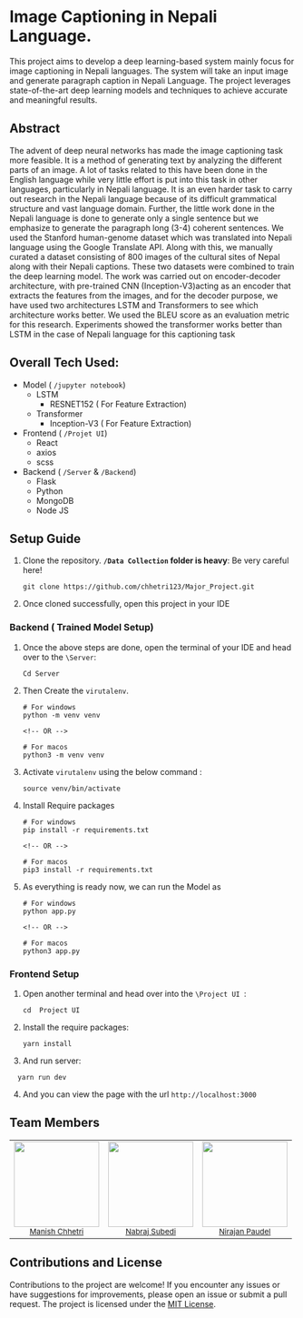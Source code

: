 # Image Captioning in Nepali Language.

This project aims to develop a deep learning-based system mainly focus for image captioning in Nepali languages. The system will take an input image and generate paragraph caption in Nepali Language. The project leverages state-of-the-art deep learning models and techniques to achieve accurate and meaningful results.

## Abstract

The advent of deep neural networks has made the image captioning task more feasible. It is a method of generating text by analyzing the different parts of an image. A lot of tasks related to this have been done in the English language while very little effort is put into this task in other languages, particularly in Nepali language. It is an even harder task to carry out research in the Nepali language because of its difficult grammatical structure and vast language domain. Further, the little work done in the Nepali language is done to generate only a single sentence but we emphasize to generate the paragraph long (3-4) coherent sentences. We used the Stanford human-genome dataset which was translated into Nepali language using the Google Translate API. Along with this, we manually curated a dataset consisting of 800 images of the cultural sites of Nepal along with their Nepali captions. These two datasets were combined to train the deep learning model. The work was carried out on encoder-decoder architecture, with pre-trained CNN (Inception-V3)acting as an encoder that extracts the features from the images, and for the decoder purpose, we have used two architectures LSTM and Transformers to see which architecture works better. We used the BLEU score as an evaluation metric for this research. Experiments showed the transformer works better than LSTM in the case of Nepali language for this captioning task

## Overall Tech Used:

- Model ( `/jupyter notebook`)
  - LSTM
    - RESNET152 ( For Feature Extraction)
  - Transformer
    - Inception-V3 ( For Feature Extraction)
- Frontend ( `/Projet UI`)
  - React
  - axios
  - scss
- Backend ( `/Server` & `/Backend`)
  - Flask
  - Python
  - MongoDB
  - Node JS

## Setup Guide

1. Clone the repository.
   **`/Data Collection` folder is heavy**: Be very careful here!

   ```
   git clone https://github.com/chhetri123/Major_Project.git
   ```

2. Once cloned successfully, open this project in your IDE

### Backend ( Trained Model Setup)

1. Once the above steps are done, open the terminal of your IDE and head over to the `\Server`:

   ```
   Cd Server
   ```

2. Then Create the `virutalenv`.

   ```
   # For windows
   python -m venv venv

   <!-- OR -->

   # For macos
   python3 -m venv venv
   ```

3. Activate `virutalenv` using the below command :
   ```
   source venv/bin/activate
   ```
4. Install Require packages

   ```
   # For windows
   pip install -r requirements.txt

   <!-- OR -->

   # For macos
   pip3 install -r requirements.txt
   ```

5. As everything is ready now, we can run the Model as

   ```
   # For windows
   python app.py

   <!-- OR -->

   # For macos
   python3 app.py

   ```

### Frontend Setup

1. Open another terminal and head over into the `\Project UI `:
   ```
   cd  Project UI
   ```
2. Install the require packages:

   ```
   yarn install
   ```

3. And run server:

```
  yarn run dev
```

4. And you can view the page with the url `http://localhost:3000`

## Team Members

<table>
  <tr>
    <td valign="top" align="center">
        <div>
          <img src="https://github.com/chhetri123.png" width="150px;"/><br /><sub><a href="https://github.com/chhetri123">Manish  Chhetri</a>
        </div>
    </td>
    <td valign="top" align="center">
        <div>
          <img src="https://github.com/subedinab.png" width="150px;"/><br /><sub><a href="https://github.com/subedinab">Nabraj Subedi</a>
        </div>
    </td>
    <td valign="top" align="center">
        <div>
          <img src="https://github.com/paudelnirajan.png" width="150px;"/><br /><sub><a href="https://github.com/paudelnirajan">Nirajan Paudel</a>
        </div>
    </td>
    <!-- <td valign="top" align="center">
        <div>
          <img src="https://github.com/" width="150px;"/><br /><sub><a href="https://github.com/"></a>
        </div>
    </td> -->
</table>

## Contributions and License

Contributions to the project are welcome! If you encounter any issues or have suggestions for improvements, please open an issue or submit a pull request. The project is licensed under the [MIT License](LICENSE).
